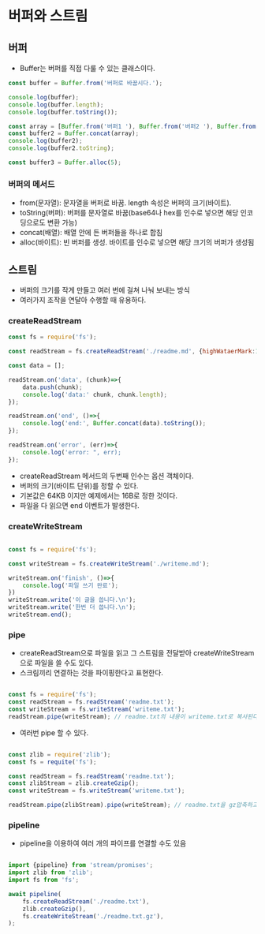 # 버퍼와 스트림

## 버퍼

- Buffer는 버퍼를 직접 다룰 수 있는 클래스이다.

``` javascript | buffer.js
const buffer = Buffer.from('버퍼로 바꿉시다.');

console.log(buffer);
console.log(buffer.length);
console.log(buffer.toString());

const array = [Buffer.from('버퍼1 '), Buffer.from('버퍼2 '), Buffer.from('버퍼3')];
const buffer2 = Buffer.concat(array);
console.log(buffer2);
console.log(buffer2.toString);

const buffer3 = Buffer.alloc(5);
```

### 버퍼의 메서드

- from(문자열): 문자열을 버퍼로 바꿈. length 속성은 버퍼의 크기(바이트).
- toString(버퍼): 버퍼를 문자열로 바꿈(base64나 hex를 인수로 넣으면 해당 인코딩으로도 변환 가능)
- concat(배열): 배열 안에 든 버퍼들을 하나로 합침
- alloc(바이트): 빈 버퍼를 생성. 바이트를 인수로 넣으면 해당 크기의 버퍼가 생성됨

## 스트림

- 버퍼의 크기를 작게 만들고 여러 번에 걸쳐 나눠 보내는 방식
- 여러가지 조작을 연달아 수행할 때 유용하다.

### createReadStream

```javascript | createReadStream.js
const fs = require('fs');

const readStream = fs.createReadStream('./readme.md', {highWataerMark:16});

const data = [];

readStream.on('data', (chunk)=>{
    data.push(chunk);
    console.log('data:' chunk, chunk.length);
});

readStream.on('end', ()=>{
    console.log('end:', Buffer.concat(data).toString());
});

readStream.on('error', (err)=>{
    console.log('error: ", err);
});
```

- createReadStream 메서드의 두번째 인수는 옵션 객체이다. 
- 버퍼의 크기(바이트 단위)를 정할 수 있다. 
- 기본값은 64KB 이지만 예제에서는 16B로 정한 것이다.
- 파일을 다 읽으면 end 이벤트가 발생한다.

### createWriteStream

```javascript | createWriteStream.js

const fs = require('fs');

const writeStream = fs.createWriteStream('./writeme.md');

writeStream.on('finish', ()=>{
    console.log('파일 쓰기 완료');
})
writeStream.write('이 글을 씁니다.\n');
writeStream.write('한번 더 씁니다.\n');
writeStream.end();

```

### pipe

- createReadStream으로 파일을 읽고 그 스트림을 전달받아 createWriteStream으로 파일을 쓸 수도 있다.
- 스크림끼리 연결하는 것을 파이핑한다고 표현한다.

```javascript | pipe.js

const fs = require('fs');
const readStream = fs.readStream('readme.txt');
const writeStream = fs.writeStream('writeme.txt');
readStream.pipe(writeStream); // readme.txt의 내용이 writeme.txt로 복사된다.

```

- 여러번 pipe 할 수 있다.

```javascript | gzip.js

const zlib = require('zlib');
const fs = requite('fs');

const readStream = fs.readStream('readme.txt');
const zlibStream = zlib.createGzip();
const writeStream = fs.writeStream('writeme.txt');

readStream.pipe(zlibStream).pipe(writeStream); // readme.txt을 gz압축하고 writeme.txt로 복사

```

### pipeline

- pipeline을 이용하여 여러 개의 파이프를 연결할 수도 있음

```javascript pipeline.mjs

import {pipeline} from 'stream/promises';
import zlib from 'zlib';
import fs from 'fs';

await pipeline(
    fs.createReadStream('./readme.txt'),
    zlib.createGzip(),
    fs.createWriteStream('./readme.txt.gz'),
);
```
